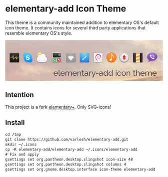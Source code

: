 # elementary-add Icon Theme
This theme is a community maintained addition to elementary OS's default icon theme. It contains icons for several third party applications that resemble elementary OS's style.

![Screenshot of the application icons](icons_preview.png)

## Intention
This project is a fork [elementary+](https://github.com/mank319/elementaryPlus).
Only SVG-icons!

## Install
```
cd /tmp
git clone https://github.com/varlesh/elementary-add.git
mkdir ~/.icons
cp -R elementary-add/elementary-add ~/.icons/elementary-add
# Fix and apply
gsettings set org.pantheon.desktop.slingshot icon-size 48
gsettings set org.pantheon.desktop.slingshot columns 4
gsettings set org.gnome.desktop.interface icon-theme elementary-add
```

